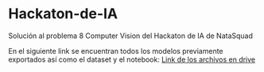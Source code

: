 # Hackaton-de-IA
Solución al problema 8 Computer Vision del Hackaton de IA de NataSquad

<p>En el siguiente link se encuentran todos los modelos previamente exportados así como el dataset y el notebook:
<a href="https://drive.google.com/drive/folders/164950ACRS4tolTcPz796exwV6J7Qu_s_">Link de los archivos en drive</a>
</p>
